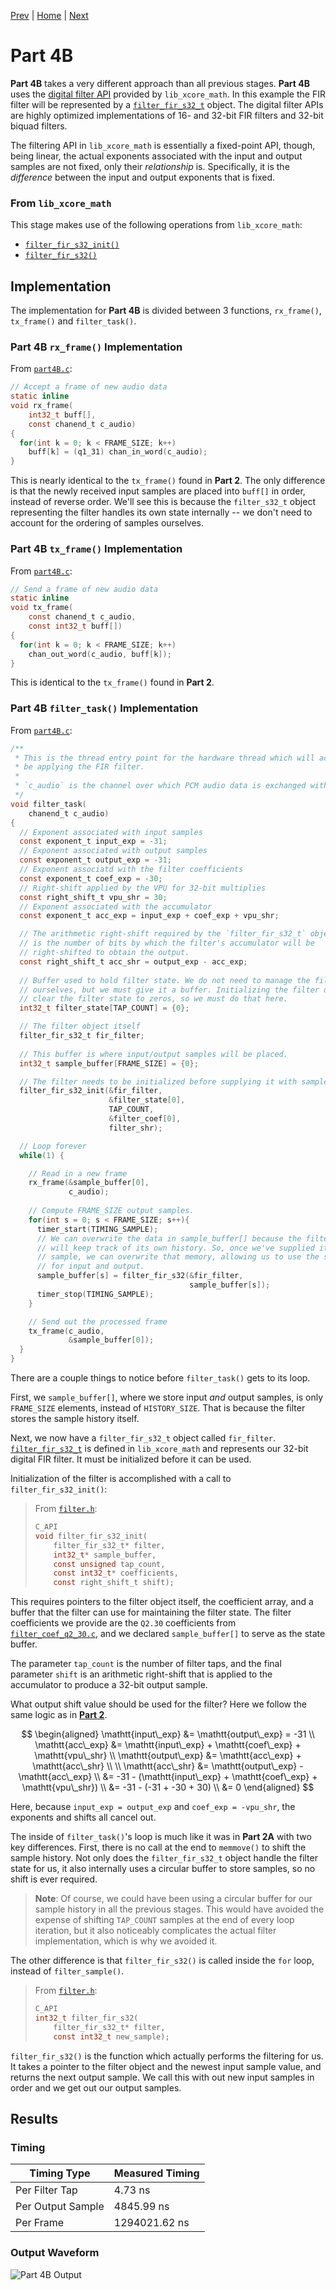 
[Prev](part4A.md) | [Home](intro.md) | [Next](part4C.md)

# Part 4B

**Part 4B** takes a very different approach than all previous stages. **Part 4B** uses the [digital filter API](TODO) provided by `lib_xcore_math`. In this
example the FIR filter will be represented by a [`filter_fir_s32_t`](TODO)
object. The digital filter APIs are highly optimized implementations of 16- and
32-bit FIR filters and 32-bit biquad filters.

The filtering API in `lib_xcore_math` is essentially a fixed-point API, though,
being linear, the actual exponents associated with the input and output samples
are not fixed, only their _relationship_ is. Specifically, it is the
_difference_ between the input and output exponents that is fixed.

### From `lib_xcore_math`

This stage makes use of the following operations from `lib_xcore_math`:

* [`filter_fir_s32_init()`](TODO)
* [`filter_fir_s32()`](TODO)


## Implementation

The implementation for **Part 4B** is divided between 3 functions,
`rx_frame()`, `tx_frame()` and `filter_task()`.

### **Part 4B** `rx_frame()` Implementation

From [`part4B.c`](TODO):
```C
// Accept a frame of new audio data 
static inline 
void rx_frame(
    int32_t buff[],
    const chanend_t c_audio)
{    
  for(int k = 0; k < FRAME_SIZE; k++)
    buff[k] = (q1_31) chan_in_word(c_audio);
}
```

This is nearly identical to the `tx_frame()` found in **Part 2**. The only
difference is that the newly received input samples are placed into `buff[]` in
order, instead of reverse order. We'll see this is because the `filter_s32_t`
object representing the filter handles its own state internally -- we don't need
to account for the ordering of samples ourselves.


### **Part 4B** `tx_frame()` Implementation

From [`part4B.c`](TODO):
```C
// Send a frame of new audio data
static inline 
void tx_frame(
    const chanend_t c_audio,
    const int32_t buff[])
{    
  for(int k = 0; k < FRAME_SIZE; k++)
    chan_out_word(c_audio, buff[k]);
}
```

This is identical to the `tx_frame()` found in **Part 2**.


### **Part 4B** `filter_task()` Implementation

From [`part4B.c`](TODO):
```C
/**
 * This is the thread entry point for the hardware thread which will actually 
 * be applying the FIR filter.
 * 
 * `c_audio` is the channel over which PCM audio data is exchanged with tile[0].
 */
void filter_task(
    chanend_t c_audio)
{
  // Exponent associated with input samples
  const exponent_t input_exp = -31;
  // Exponent associated with output samples
  const exponent_t output_exp = -31;
  // Exponent associatd with the filter coefficients
  const exponent_t coef_exp = -30;
  // Right-shift applied by the VPU for 32-bit multiplies
  const right_shift_t vpu_shr = 30;
  // Exponent associated with the accumulator
  const exponent_t acc_exp = input_exp + coef_exp + vpu_shr;

  // The arithmetic right-shift required by the `filter_fir_s32_t` object. This
  // is the number of bits by which the filter's accumulator will be
  // right-shifted to obtain the output.
  const right_shift_t acc_shr = output_exp - acc_exp;
  
  // Buffer used to hold filter state. We do not need to manage the filter state
  // ourselves, but we must give it a buffer. Initializing the filter does not
  // clear the filter state to zeros, so we must do that here.
  int32_t filter_state[TAP_COUNT] = {0};

  // The filter object itself
  filter_fir_s32_t fir_filter;
  
  // This buffer is where input/output samples will be placed.
  int32_t sample_buffer[FRAME_SIZE] = {0};

  // The filter needs to be initialized before supplying it with samples.
  filter_fir_s32_init(&fir_filter, 
                      &filter_state[0], 
                      TAP_COUNT, 
                      &filter_coef[0], 
                      filter_shr);

  // Loop forever
  while(1) {

    // Read in a new frame
    rx_frame(&sample_buffer[0], 
             c_audio);
    
    // Compute FRAME_SIZE output samples.
    for(int s = 0; s < FRAME_SIZE; s++){
      timer_start(TIMING_SAMPLE);
      // We can overwrite the data in sample_buffer[] because the filter object
      // will keep track of its own history. So, once we've supplied it with a
      // sample, we can overwrite that memory, allowing us to use the same array
      // for input and output.
      sample_buffer[s] = filter_fir_s32(&fir_filter, 
                                        sample_buffer[s]);
      timer_stop(TIMING_SAMPLE);
    }

    // Send out the processed frame
    tx_frame(c_audio, 
             &sample_buffer[0]);
  }
}
```

There are a couple things to notice before `filter_task()` gets to its loop.

First, we `sample_buffer[]`, where we store input _and_ output samples, is only
`FRAME_SIZE` elements, instead of `HISTORY_SIZE`. That is because the filter
stores the sample history itself.

Next, we now have a `filter_fir_s32_t` object called `fir_filter`.
[`filter_fir_s32_t`](TODO) is defined in `lib_xcore_math` and represents our
32-bit digital FIR filter. It must be initialized before it can be used.

Initialization of the filter is accomplished with a call to `filter_fir_s32_init()`:

> From [`filter.h`](TODO):
> ```c
> C_API
> void filter_fir_s32_init(
>     filter_fir_s32_t* filter,
>     int32_t* sample_buffer,
>     const unsigned tap_count,
>     const int32_t* coefficients,
>     const right_shift_t shift);
> ```

This requires pointers to the filter object itself, the coefficient array, and a
buffer that the filter can use for maintaining the filter state. The filter coefficients we provide are the `Q2.30` coefficients from [`filter_coef_q2_30.c`](TODO), and we declared `sample_buffer[]` to serve as the state buffer.

The parameter `tap_count` is the number of filter taps, and the final parameter
`shift` is an arithmetic right-shift that is applied to the accumulator to
produce a 32-bit output sample.

What output shift value should be used for the filter?  Here we follow the same logic as in [**Part 2**](part2.md).

$$
\begin{aligned}
  \mathtt{input\_exp} &= \mathtt{output\_exp} = -31 \\
  \mathtt{acc\_exp} &= \mathtt{input\_exp} + \mathtt{coef\_exp} + \mathtt{vpu\_shr} \\
  \mathtt{output\_exp} &= \mathtt{acc\_exp} + \mathtt{acc\_shr} \\
  \\
  \mathtt{acc\_shr} &= \mathtt{output\_exp} - \mathtt{acc\_exp} \\
    &= -31 - (\mathtt{input\_exp} + \mathtt{coef\_exp} + \mathtt{vpu\_shr}) \\
    &= -31 - (-31 + -30 + 30) \\
    &= 0
\end{aligned}
$$

Here, because `input_exp = output_exp` and `coef_exp = -vpu_shr`, the exponents
and shifts all cancel out.

The inside of `filter_task()`'s loop is much like it was in **Part 2A** with two
key differences. First, there is no call at the end to `memmove()` to shift the
sample history. Not only does the `filter_fir_s32_t` object handle the filter
state for us, it also internally uses a circular buffer to store samples, so no
shift is ever required.

> **Note**: Of course, we could have been using a circular buffer for our sample
> history in all the previous stages. This would have avoided the expense of
> shifting `TAP_COUNT` samples at the end of every loop iteration, but it also
> noticeably complicates the actual filter implementation, which is why we
> avoided it.

The other difference is that `filter_fir_s32()` is called inside the `for` loop, instead of `filter_sample()`.


> From [`filter.h`](TODO):
> ```c
> C_API
> int32_t filter_fir_s32(
>     filter_fir_s32_t* filter,
>     const int32_t new_sample);
> ```

`filter_fir_s32()` is the function which actually performs the filtering for us.
It takes a pointer to the filter object and the newest input sample value, and
returns the next output sample. We call this with out new input samples in order and we get out our output samples.

## Results

### Timing

| Timing Type       | Measured Timing
|-------------------|-----------------------
| Per Filter Tap    | 4.73 ns
| Per Output Sample | 4845.99 ns
| Per Frame         | 1294021.62 ns

### Output Waveform

![**Part 4B** Output](img/part4B.png)